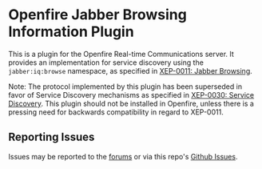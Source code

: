 # Openfire Jabber Browsing Information Plugin

This is a plugin for the Openfire Real-time Communications server. It provides an implementation for service discovery 
using the `jabber:iq:browse` namespace, as specified in [XEP-0011: Jabber Browsing](https://xmpp.org/extensions/xep-0011.html).

Note: The protocol implemented by this plugin has been superseded in favor of Service Discovery mechanisms as 
specified in [XEP-0030: Service Discovery](https://xmpp.org/extensions/xep-0030.html). This plugin should not be
installed in Openfire, unless there is a pressing need for backwards compatibility in regard to XEP-0011.

## Reporting Issues

Issues may be reported to the [forums](https://discourse.igniterealtime.org) or via this repo's [Github Issues](https://github.com/igniterealtime/openfire-jabberbrowsing-plugin).
